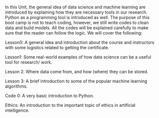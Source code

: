 
In this Unit, the general idea of data science and machine learning are introduced by explaining how they are necessary tools in our research. Python as a programming tool is introduced as well. The purpose of this boot camp is not to teach coding, however, we still write codes to clean data and build models. All the codes will be explained carefully to make sure that the reader can follow the logic. We will cover the following: 

Lesson0: A general idea and introduction about the course and instructors with some logistics related to getting the certificate.

Lesson1: Some real-world examples of how data science can be a useful tool for research/ work.

Lesson 2: Where data come from, and how (where) they can be stored.

Lesson 3: A brief introduction to some of the popular machine learning algorithms.

Code 0: A very basic introduction to Python. 

Ethics: An introduction to the important topic of ethics in artificial intelligence. 


